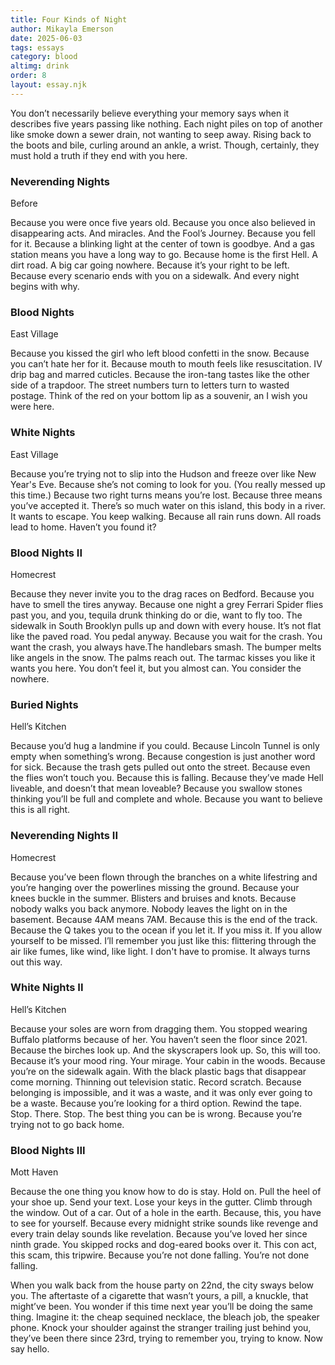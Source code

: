 ```yaml
---
title: Four Kinds of Night 
author: Mikayla Emerson
date: 2025-06-03
tags: essays
category: blood
altimg: drink
order: 8
layout: essay.njk
---
```

<div class="nightType">
<p class="special">
  You don’t necessarily believe everything your memory says when it describes five years passing like nothing. Each night piles on top of another like smoke down a sewer drain, not wanting to seep away. Rising back to the boots and bile, curling around an ankle, a wrist. Though, certainly, they must hold a truth if they end with you here.
</p>
</div>

<div class="nightType">
<h3>Neverending Nights</h3>
<span class="special">Before</span> 

Because you were once five years old. Because you once also believed in disappearing acts. And miracles. And the Fool’s Journey. Because you fell for it. Because a blinking light at the center of town is goodbye. And a gas station means you have a long way to go. Because home is the first Hell. A dirt road. A big car going nowhere. Because it’s your right to be left. Because every scenario ends with you on a sidewalk. And every night begins with why.
</div>

<div class="nightType">
<h3>Blood Nights</h3>
<span class="special">East Village</span>

Because you kissed the girl who left blood confetti in the snow. Because you can’t hate her for it. Because mouth to mouth feels like resuscitation. IV drip bag and marred cuticles. Because the iron-tang tastes like the other side of a trapdoor. The street numbers turn to letters turn to wasted postage. Think of the red on your bottom lip as a souvenir, an I wish you were here. 
</div>

<div class="nightType">
<h3>White Nights</h3>
<span class="special">East Village</span>

Because you’re trying not to slip into the Hudson and freeze over like New Year's Eve. Because she’s not coming to look for you. (You really messed up this time.) Because two right turns means you’re lost. Because three means you’ve accepted it. There’s so much water on this island, this body in a river. It wants to escape. You keep walking. Because all rain runs down. All roads lead to home. Haven’t you found it?
</div>

<div class="nightType">
<h3>Blood Nights II</h3>
<span class="special">Homecrest</span>

Because they never invite you to the drag races on Bedford. Because you have to smell the tires anyway. Because one night a grey Ferrari Spider flies past you, and you, tequila drunk thinking do or die, want to fly too. The sidewalk in South Brooklyn pulls up and down with every house. It’s not flat like the paved road. You pedal anyway. Because you wait for the crash. You want the crash, you always have.The handlebars smash. The bumper melts like angels in the snow. The palms reach out. The tarmac kisses you like it wants you here. You don’t feel it, but you almost can. You consider the nowhere. 
</div>

<div class="nightType">
<h3>Buried Nights</h3>
<span class="special">Hell’s Kitchen</span>

Because you’d hug a landmine if you could. Because Lincoln Tunnel is only empty when something’s wrong. Because congestion is just another word for sick. Because the trash gets pulled out onto the street. Because even the flies won’t touch you. Because this is falling. Because they’ve made Hell liveable, and doesn’t that mean loveable? Because you swallow stones thinking you’ll be full and complete and whole. Because you want to believe this is all right.
</div>

<div class="nightType">
<h3>Neverending Nights II</h3>
<span class="special">Homecrest</span>

Because you’ve been flown through the branches on a white lifestring and you’re hanging over the powerlines missing the ground. Because your knees buckle in the summer. Blisters and bruises and knots. Because nobody walks you back anymore. Nobody leaves the light on in the basement. Because 4AM means 7AM. Because this is the end of the track. Because the Q takes you to the ocean if you let it. If you miss it. If you allow yourself to be missed. I’ll remember you just like this: flittering through the air like fumes, like wind, like light. I don't have to promise. It always turns out this way.
</div>

<div class="nightType">
<h3>White Nights II</h3>
<span class="special">Hell’s Kitchen</span>

Because your soles are worn from dragging them. You stopped wearing Buffalo platforms because of her. You haven’t seen the floor since 2021. Because the birches look up. And the skyscrapers look up. So, this will too. Because it’s your mood ring. Your mirage. Your cabin in the woods. Because you’re on the sidewalk again. With the black plastic bags that disappear come morning. Thinning out television static. Record scratch. Because belonging is impossible, and it was a waste, and it was only ever going to be a waste. Because you’re looking for a third option. Rewind the tape. Stop. There. Stop. The best thing you can be is wrong. Because you’re trying not to go back home.
</div>

<div class="nightType">
<h3>Blood Nights III</h3>
<span class="special">Mott Haven</span>

Because the one thing you know how to do is stay. Hold on. Pull the heel of your shoe up. Send your text. Lose your keys in the gutter. Climb through the window. Out of a car. Out of a hole in the earth. Because, this, you have to see for yourself. Because every midnight strike sounds like revenge and every train delay sounds like revelation. Because you’ve loved her since ninth grade. You skipped rocks and dog-eared books over it. This con act, this scam, this tripwire. Because you’re not done falling. You’re not done falling.
</div>

<p class="special">When you walk back from the house party on 22nd, the city sways below you. The aftertaste of a cigarette that wasn’t yours, a pill, a knuckle, that might’ve been. You wonder if this time next year you’ll be doing the same thing. Imagine it: the cheap sequined necklace, the bleach job, the speaker phone. Knock your shoulder against the stranger trailing just behind you, they’ve been there since 23rd, trying to remember you, trying to know. Now say hello.</p>